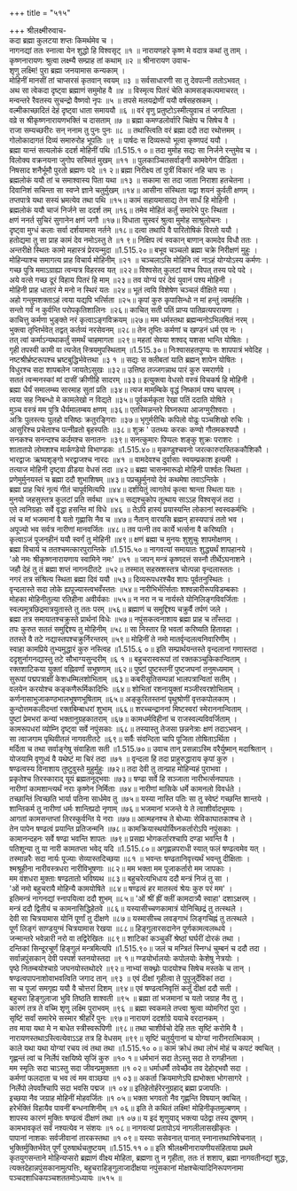 +++
title = "५१५"

+++
श्रीलक्ष्मीरुवाच-  
कदा ब्रह्मा कुलटया शप्तः किमर्थमेव च ।  
नागनद्यां ततः स्नात्वा येन शुद्धो हि विश्वसृट् ॥१ ॥
नारायणहरे कृष्ण मे वदात्र कथां तु ताम् ।  
कृष्णनारायणः श्रुत्वा लक्ष्म्यै सम्प्राह तां कथाम् ॥२ ॥
श्रीनारायण उवाच-  
शृणु लक्ष्मि! पुरा ब्रह्मा जनयामास कन्यकाम् ।  
मोहिनीं मानसीं तां चाप्सरसं कृतवान् स्वयम् ॥३ ॥
सर्वसाधारणी सा तु देवपत्नी ततोऽभवत् ।  
अथ सा त्वेकदा दृष्ट्वा ब्रह्माणं समुमोह वै ॥४ ॥
विस्मृत्य पितरं चेति कामसङ्कल्पमाचरत् ।  
मन्वन्तरे रैवतस्य सुचन्द्रो वैष्णवो नृपः ॥५ ॥
तपसे मलयद्रोणीं ययौ वर्षसहस्रकम् ।  
वल्मीकाच्छादितं देहं दृष्ट्वा धाता समाययौ ॥६ ॥
वरं वृणु प्रतुष्टोऽस्मीत्युवाच तं जगत्पिता ।  
वव्रे स श्रीकृष्णनारायणभक्तिं च दासताम् ॥७ ॥
ब्रह्मा कमण्डलोर्वारि चिक्षेप च सिषेच वै ।  
राजा सम्यच्छरीरः सन् ननाम तु पुनः पुनः ॥८ ॥
तथास्त्विति वरं ब्रह्मा ददौ तदा रथोत्तमम् ।  
गोलोकादागतं दिव्यं समारुरोह भूपतिः ॥९ ॥
पार्षदः स दिव्यरूपो भूत्वा कृष्णपदं ययौ ।  
ब्रह्मा यान्तं सत्यलोकं ददर्श मोहिनीं पथि ॥1.515.१ ०॥
तदा मुमोह सद्यः सा निर्जने रन्तुमेव च ।  
विलोक्य वक्रनयना जुगोप सस्मितं मुखम् ॥११ ॥
पुलकाञ्चितसर्वाङ्गी कामवेगेन पीडिता ।  
निषसाद शनैर्भूमौ पुरतो ब्रह्मणः पदे ॥१ २॥
ब्रह्मा निरीक्ष्य तां पुत्रीं विकारं नहि चाप सः ।  
ब्रह्मलोकं ययौ तां च समाश्वास्य पिता यथा ॥१३ ॥
सकामा सा तदा जाता निराशा हतचेतना ।  
दिवानिशं सचिन्ता सा स्वप्ने ज्ञाने चतुर्मुखम् ॥१४॥
आसीना संस्थिता यद्वा शयनं कुर्वती क्षणम् ।  
तप्तपात्रे यथा सस्यं भ्रमत्येव तथा पथि ॥१५॥
कामं सहायमासाद्य तेन सार्धं हि मोहिनी ।  
ब्रह्मलोकं ययौ चाजं निर्जने सा ददर्श तम् ॥१६॥
तमेव मोहितं कर्तुं समारेभे पुरः स्थिता ।  
क्षणं ननर्त सुचिरं सुगानेन क्षणं जगौ ॥१७॥
विधाता सुस्वरं श्रुत्वा मुमोह साश्रुलोचनः ।  
दृष्ट्वा मुग्धं कलाः सर्वा दर्शयामास नर्तने ॥१८॥
दत्वा तथापि वै पारितोषिकं विरतो ययौ ।  
हतोद्यमा तु सा प्राह कामं देव नमोऽस्तु ते ॥१ ९॥
निक्षिप त्वं स्वकान् बाणान् कामदेव विधौ ततः ।  
अन्तरीक्षे स्थितः कामो महास्त्रं प्रेरयन्मुदा ॥1.515.२०॥
बभूव चञ्चलो ब्रह्मा चक्रे निरीक्षणं मुहुः ।  
मोहिन्याश्च समागत्य प्राह विचार्य मोहिनीम् ॥२१ ॥
चञ्चलाऽसि मोहिनि त्वं नाऽहं योग्योऽस्य कर्मणः ।  
गच्छ पुत्रि ममाऽग्राह्या त्वन्यत्र विहरस्व यत् ॥२२॥
विश्वसेत् कुलटां यश्च विपत् तस्य पदे पदे ।  
अये वत्से गच्छ दूरं विहाय पितरं हि माम् ॥२३॥
तव योग्यं परं देवं युवानं पश्य मोहिनी ।  
मोहिनी प्राह धातारं मे मनो न स्थिरं यतः ॥२४॥
भूतं त्वयि विशेषेण चञ्चलं वीक्षिते मया ।  
अहो गन्तुमशक्ताऽहं त्वया यद्यपि भर्त्सिता ॥२५॥
कृपां कुरु कृपासिन्धो न मां हन्तुं त्वमर्हसि ।  
सन्तो गर्वं न कुर्वन्ति परोपकृतिशालिनः ॥२६॥
काचित् सती पतिं प्राप्य पातिव्रत्यपरायणा ।  
काचित्तु कर्मणा भुङ्क्ते नरं कृत्वाऽङ्गविक्रयम् ॥२७॥
मम धर्मस्तथा ब्रह्मन्मनोऽभिलषितं नरम् ।  
भुक्त्वा तृप्तिर्भवेत् तद्वत् कर्तव्यं नरसेवनम् ॥२८॥
तेन तृप्तिः कर्मणां च खण्डनं धर्म एव नः ।  
तत् त्वां कर्माऽन्यथाकर्तुं समर्थं चाहमागता ॥२९॥
महतां सेवया शश्वद् यशसा भान्ति योषितः ।  
गृही तपस्वी कामी वा त्यजेत् स्त्रियमुपस्थिताम् ॥1.515.३०॥
निःश्वासहतपुण्यः सः शापपात्रं भवेदिह ।  
नष्टश्रीर्भ्रष्टरूपश्च भ्रष्टबुद्धिर्भवेत्तथा ॥३ १ ॥
सद्यः स क्लीबतां याति ब्रह्मन् शापेन योषितः ।  
विधुरश्च सदा शापबलेन जायतेऽसुखः ॥३२॥
उत्तिष्ठ तज्जगन्नाथ पारं कुरु स्मरार्णवे ।  
सततं त्वन्मनस्कां मां दासीं क्रीणीहि सादरम् ॥३३॥
इत्युक्त्वा वेधसो वस्त्रं विचकर्ष हि मोहिनी ।  
ब्रह्मा धैर्यं समालम्ब्य सारमाह सुतां प्रति ॥३४॥
त्यज मामम्बिके वृद्धं निष्कामं पश्य चापरम् ।  
त्वया सह निबन्धो मे कामलेखो न विद्यते ॥३५॥
पूर्वकर्मकृता रेखा पतिं ददाति योषिते ।  
मुञ्च वस्त्रं मम पुत्रि धैर्यमालम्बय क्षणम् ॥३६॥
एतस्मिन्नन्तरे विघ्नरूपा आजग्मुरीश्वराः ।  
अत्रिः पुलस्त्यः पुलहो वसिष्ठः क्रतुरङ्गिराः ॥३७॥
भृगुर्मरीचिः कपिलो वोढुः पञ्चशिखो रुचिः ।  
आसुरिश्च प्रचेताश्च पत्नीव्रतो बृहस्पतिः ॥३८॥
शुक्र ' उतथ्यः करकः कण्वो गौतमकश्यपौ ।  
सनकश्च सनन्दश्च कर्दमश्च सनातनः ॥३९॥
सनत्कुमारः पिप्पलः शङ्कु शुक्रः पराशरः ।  
शातातपो लोमशश्च मार्कण्डेयो विभाण्डकः ॥1.515.४०॥
मृकण्डुश्चवनो जरत्कारुरास्तिककौशिकौ ।  
भारद्वाजः ऋष्यशृङ्गो भरद्वाजश्च नारदः ॥४१ ॥
वामदेवश्च दुर्वासाः स्वयम्प्रकाश इत्यमी ।  
तत्याज मोहिनी दृष्ट्वा व्रीडया वेधसं तदा ॥४२॥
ब्रह्मा चासनमारूढो मोहिनी पार्श्वतः स्थिता ।  
प्रणेमुर्मुनयस्तं च ब्रह्मा ददौ शुभाशिषम् ॥४३॥
पप्रच्छुर्मुनयो देवं कथमेषा तवाऽन्तिके ।  
ब्रह्मा प्राह चिरं नृत्यं गीतं चापूर्वमित्यपि ॥४४॥
दर्शयितुं त्वागतेयं कृत्वा श्रान्ता स्थिता यतः ।  
मुनयो जहसुस्तत्र कुलटां प्रति सर्वथा ॥४५॥
सद्यश्चुकोप तूत्थाय साऽऽह विश्वसृजं तदा ।  
एते त्वनिग्रहाः सर्वे वृद्धा हसन्ति मां विधे ॥४६ ॥
तेऽपि हास्यं प्रयास्यन्ति लोकानां स्वस्वकर्मभिः ।  
त्वं च मां भजमानां वै यतो गृह्णासि नैव च ॥४७॥
नैतान् वारयसि ब्रह्मन् हास्यपात्रं ततो भव ।  
अपूज्यो भव सर्वत्र नारीणां मानवर्जितः ॥४८॥
तव पत्नी तव कार्ये भर्त्सना वै करिष्यति ।  
कृत्वाऽजं पूजनहीनं ययौ स्वर्गं तु मोहिनी ॥४९॥
क्षणं ब्रह्मा च मुनयः शुशुचुः शापमोक्षणम् ।  
ब्रह्मा विचार्य च ततश्चमत्कारपुरान्तिके ॥1.515.५०॥
नागवत्यां समायातः शुद्ध्यर्थं शापहानये ।  
'ओ नमः श्रीकृष्णनारायणाय स्वामिने नमः' ॥५१ ॥
जपन् मन्त्रं कृष्णदत्तं सस्नौ तीर्थेऽघनाशने ।  
जहौ देहं तु तं ब्रह्मा शप्तं नागनदीतटे ॥५२॥
तस्मात् सहस्रशस्तत्र चोत्पन्ना वृन्दलास्ततः ।  
नगरं तत्र संश्रित्य स्थिता ब्रह्मा दिवं ययौ ॥५३॥
दिव्यरूपधरश्चैव शापः पूर्वतनुस्थितः ।  
वृन्दलास्ते सदा लोके ह्यपूज्यास्त्वभवँस्ततः ॥५४॥
नारीभिर्भर्त्सिताः शश्वन्नारीरूपविडम्बकाः ।  
मोहका मोहिनीतुल्या रतिहीना अवीर्यकाः ॥५५॥
न नरा न च नार्यस्ते योनिलिङ्गविवर्जिताः ।  
स्वल्पमूत्रछिद्रमात्रयुतास्ते तु ततः परम् ॥५६॥
ब्रह्माणं च समुद्दिश्य चक्रुर्वै तर्पणं जले ।  
ब्रह्मा तत्र समायातश्चक्रुस्ते प्रार्थनां विधेः ॥५७॥
नपुंसकत्वनाशाय ब्रह्मा प्राह च ताँस्तदा ।  
तपः कुरुत सततं समुद्दिश्य तु मोहिनीम् ॥५८॥
सा निस्तार हि भवतां करिष्यति हितावहा ।  
ततस्ते वै तटे नद्यास्तपश्चक्रुर्निरन्तरम् ॥५९॥
मोहिनीं ते नमो मातर्वृन्दलत्वनिवारिणीम् ।  
स्वाहा कामप्रिये तुभ्यमुद्धारं कुरु नस्त्विह ॥1.515.६ ०॥
इति सम्प्रार्थयन्तस्ते वृन्दलानां गणास्तदा ।  
ददृशुर्नागनद्यास्तु तटे सौभाग्यसुन्दरीम् ॥६ १ ॥
बहुचरास्वरूपां तां रक्तकञ्चुकिकान्विताम् ।  
रक्तशाटिकया युक्तां वह्निवर्णां सभूषणाम् ॥६२॥
पुष्टां पुष्टस्तनीं पुष्टजघनां तनुमध्यमाम् ।  
सुरूपां पद्मपत्राक्षीं केशधम्मिलशोभिताम् ॥६३॥
कबरीसृतिसम्पन्नां भालपत्रान्वितां सतीम् ।  
वलयेन करयोश्च कङ्कणैरूर्मिकादिभिः ॥६४॥
शोभितां रशनायुक्तां मञ्जीरवरशोभिताम् ।  
कर्णनासाभुजाकण्ठभालभूषणभूषिताम् ॥६५॥
अङ्कुरितस्तनां पृथुश्रोणीं वृत्तकपोलकाम् ।  
कुन्दोत्तमकलीदन्तां रक्तबिम्बाधरां शुभाम् ॥६६॥
शरच्चन्द्राननां मिष्टस्वरां स्मेराननान्विताम् ।  
पुष्टां प्रेमभरां कन्यां भक्तानुग्रहकातराम् ॥६७॥
कामधर्मविहीनां च राजस्वल्यविवर्जिताम् ।  
कामरूपधरां व्योम्नि दृष्ट्वा सर्वे नपुंसकाः ॥६८॥
तस्यास्तु तेजसा छन्ननेत्राः क्षणं तदाऽभवन् ।  
सा त्वाजगाम पृथिवीतलं नागवतीतटे ॥६९॥
सर्वैः संवन्दिता चापि पूजिता तोषिताऽर्थिता ।  
मर्दिता च तथा सर्वाङ्गेषु संवाहिता सती ॥1.515.७०॥
उवाच तान् प्रसन्नाऽस्मि वरैर्युष्मान् मदाश्रितान् ।  
योजयामि वृणुध्वं वै यथेष्टं मा चिरं तदा ॥७१ ॥
वृन्दला हि तदा प्राहुरुद्धाराय कृपां कुरु ।  
षण्ढत्वस्य विनाशाय तुष्टुवुस्ते मुहुर्मुहुः ॥७२॥
तदा देवी तु तान्प्राह मोहिन्यहं पुराभवा ।  
प्रकृतेश्च तिरस्काराद् यूयं ब्रह्मतनूद्भवाः ॥७३॥
षण्ढा सर्वे हि सञ्जाता नारीभर्त्सनपापतः ।  
नारीणां कामशान्त्यर्थं नराः कृष्णेन निर्मिताः ॥७४॥
नारीणां मासिके धर्मे कामनलो विवर्धते ।  
तच्छान्तिं त्विच्छति भार्या पतिना सार्धमेव तु ॥७५॥
यस्या नास्ति पतिः सा तु स्वेष्टं गच्छन्ति शान्तये ।  
शान्तिकर्म तु नारीणां धर्मः शान्तिप्रदो नृणाम् ॥७६॥
भजमानां भजन्ते ये ते त्वाशीर्वादभूमयः ।  
आगतां कामसन्तप्तां तिरस्कुर्वन्ति ये नराः ॥७७॥
आत्महनश्च ते बोध्याः सेविकाघातकाश्च ते ।  
तेन पापेन षण्ढत्वं प्रयान्ति प्रतिजन्मनि ॥७८॥
कामक्रियास्थयोर्विघ्नकर्तारोऽपि नपुंसकाः ।  
कामानन्दहनः सर्वे षण्ढा भवन्ति शापतः ॥७९॥
प्रसह्य भोगकर्तारश्चापि दण्डा भवन्ति वै ।  
पतिशून्या तु या नारी कामतप्ता भवेद् यदि ॥1.515.८०॥
अगृह्णन्नपराधी स्यात् फलं षण्ढत्वमेव यत् ।  
तस्मान्नरैः सदा नार्यः पूज्याः सेव्यास्तदिच्छया ॥८१ ॥
भवन्तः षण्ढतानिवृत्त्यर्थं भवन्तु दीक्षिताः ।  
श्मश्रूहीना नारीवस्त्रधरा नारीविभूषणाः ॥८२॥
मम भक्ता मम पूजाकर्तारो मम जापकाः ।  
मम वंशधरा मुक्ताः षण्ढतातो भविष्यथ ॥८३॥
बहुचरेत्यभिधाय ददौ मन्त्रं निजं तु सा ।  
'ओं नमो बहुचरायै मोहिन्यै कामयोषिते ॥८४॥
षण्ढत्वं हर मातस्त्वं श्रेयः कुरु परं मम' ।  
इतिमन्त्रं नागनद्यां स्नापयित्वा ददौ शुभम् ॥८५॥
'ओं श्रीं ह्रीं क्लीं कामदात्र्यै स्वाहा' दशाऽक्षरम् ।  
मन्त्रं ददौ द्वितीयं च कामनासिद्धिहेतवे ॥८६॥
यस्यासीच्चणकामात्रं योनिच्छिद्रं तु तत्स्थले ।  
देवी सा चित्रयामास योनिं पूर्णां तु दीक्षणे ॥८७॥
यस्मासीच्च लवङ्गाभं लिङ्गचिह्नं तु तत्स्थले ।  
पूर्णं लिङ्गं साण्डयुग्मं चित्रयामास रेखया ॥८८॥
हिङ्गुलारसदानेन पूर्णकामत्वलब्धये ।  
जन्मान्तरे भवेन्नारी नरो वा तद्विरेखितः ॥८९॥
शाटिकां कञ्चुकीं श्रेष्ठां घर्घरीं दोरकं तथा ।  
दन्तिकां सिन्दूरचूर्णं हिङ्गुलं मन्त्रमित्यपि ॥1.515.९०॥
जलं च मन्त्रितं स्निग्धं चुम्बनं च ददौ तदा ।  
सर्वान्नपुंसकान् देवी पस्पर्श स्तनयोस्तदा ॥९ १॥
ग्ण्डयोर्भालयोः कपोलयोः केशेषु नेत्रयोः ।  
पृष्ठे नितम्बयोश्चाग्रे जघनयोस्तथोदरे ॥९२॥
नाभ्यां सक्थ्नोः पादयोश्च सिषेच मस्तके च तान् ।  
षण्ढत्वपापनाशोवाभवत्विति जगाद तान् ॥९३ ॥
एवं दीक्षां गृहीत्वा ते पुपूजुर्देविकां तदा ।  
सा च पूजां समगृह्य ययौ वै चोत्तरां दिशम् ॥९४॥
एवं षण्ढत्वनिवृत्तिं कर्तुं दीक्षां ददौ सती ।  
बहुचरा हिङ्गुलाजा भुवि तिष्ठति शाश्वती ॥९५ ॥
ब्रह्मा तां भजमानां च यतो जग्राह नैव तु ।  
कारणं तत्र ते वच्मि शृणु लक्ष्मि पुराभवम् ॥९६ ॥
ब्रह्मा स्वकमले तप्त्वा श्रुत्वा व्योमगिरां पुरा ।  
सृष्टिं सर्वां समारेभे सस्मार श्रीहरिं पुनः ॥९७॥
नारायणं ददर्शाग्रे ययाचे वरदानकम् ।  
तव माया यथा मे न बाधेत स्त्रीस्वरूपिणी ॥९८॥
तथा चाशीर्वचो देहि ततः सृष्टिं करोमि वै ।  
नारायणस्तथाऽस्त्वित्येवाऽऽह तत्र हि वेधसम् ॥९९॥
सृष्टिं चतुर्युगानां च योग्यां नारीनरात्मिकाम् ।  
काले यथा यथा योग्यां रचय त्वं तथा तथा ॥1.515.१० ०॥
कामं क्रोधं तथा लोभं मोहं च कपटं क्वचित् ।  
गृह्णन्तं त्वां च निर्लेपं रक्षयिष्ये सृजिं कुरु ॥१० १॥
धर्मभानं सदा तेऽस्तु सदा ते रागहीनता ।  
मम स्मृतिः सदा चाऽस्तु सदा जीवन्प्रमुक्तता ॥१ ०२॥
धर्माधर्मौ तवेच्छैव तव देहोद्भवौ सदा ।  
कर्मणां फलदाता च भव त्वं मम वाञ्छया ॥१ ०३॥
अकर्ता क्रियमाणेऽपि ह्यभोक्ता भोगसागरे ।  
निर्लेपो लेपवाँश्चापि सदा भवसि पद्मज ॥१ ०४॥
इतिहेतोर्हरेरनुग्रहाद् ब्रह्मा प्रजापतिः ।  
इच्छया नैव जग्राह मोहिनीं मोहवर्जितः ॥१ ०५॥
भक्ता भगवतो नैव गृह्णन्ति विषयान् क्वचित् ।  
हरेर्भक्तिं विहायैव पावनीं बन्धनाशिनीम् ॥१ ०६॥
इति ते कथितं लक्ष्मि! मोहिनीकृतमुल्बणम् ।  
शापस्य कारणं मुक्तिः षण्ढत्वं दीक्षणं तथा ॥१ ०७॥
य इदं शृणुयाद् भक्त्या पठेद्वा तस्य दूषणम् ।  
कामभावकृतं सर्वं नश्यत्येव न संशयः ॥१ ०८॥
नागवत्यां प्रतापोऽयं नागलीलासखीकृतः ।  
पापानां नाशकः सर्वजीवानां तारकस्तथा ॥१ ०९॥
यस्याः ससेवनात् पानात् स्नानात्तथाभिषेचनात् ।  
भुक्तिर्मुक्तिर्भवेत् पूर्णं पुरुषार्थचतुष्टयम् ॥1.515.११ ०॥
इति श्रीलक्ष्मीनारायणीयसंहिताया प्रथमे कृतयुगसन्ताने मोहिन्यप्सरो ब्रह्माणं वीक्ष्य मोहिता, ब्रह्मणा तु न गृहीता, ततः तं शशाप, ब्रह्मा नागवतीनद्यां शुद्धः, त्यक्तदेहान्नपुंसकानामुत्पत्तिः, बहुचराहिङ्गुलाजादीक्षया नपुंसकानां मोक्षश्चेत्यादिनिरूपणनामा पञ्चदशाधिकपञ्चशततमोऽध्यायः ॥५१५ ॥
    
